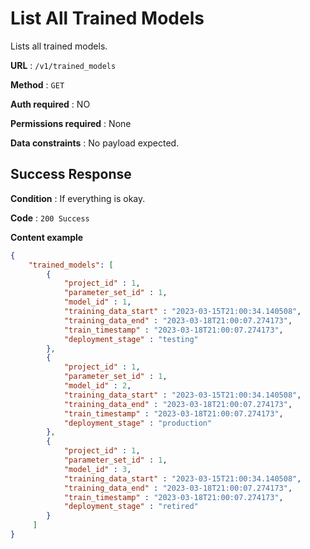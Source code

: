 # List All Trained Models
Lists all trained models.

**URL** : `/v1/trained_models`

**Method** : `GET`

**Auth required** : NO

**Permissions required** : None

**Data constraints** : No payload expected.

## Success Response

**Condition** : If everything is okay.

**Code** : `200 Success`

**Content example**

```json
{
    "trained_models": [
	 	{
			"project_id" : 1,
			"parameter_set_id" : 1,
			"model_id" : 1,
			"training_data_start" : "2023-03-15T21:00:34.140508",
			"training_data_end" : "2023-03-18T21:00:07.274173",
			"train_timestamp" : "2023-03-18T21:00:07.274173",
			"deployment_stage" : "testing"
		},
		{
			"project_id" : 1,
			"parameter_set_id" : 1,
			"model_id" : 2,
			"training_data_start" : "2023-03-15T21:00:34.140508",
			"training_data_end" : "2023-03-18T21:00:07.274173",
			"train_timestamp" : "2023-03-18T21:00:07.274173",
			"deployment_stage" : "production"
		},
		{
			"project_id" : 1,
			"parameter_set_id" : 1,
			"model_id" : 3,
			"training_data_start" : "2023-03-15T21:00:34.140508",
			"training_data_end" : "2023-03-18T21:00:07.274173",
			"train_timestamp" : "2023-03-18T21:00:07.274173",
			"deployment_stage" : "retired"
		}
	 ]
}
```
